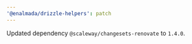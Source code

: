 ```yaml
---
'@enalmada/drizzle-helpers': patch
---
```


Updated dependency `@scaleway/changesets-renovate` to `1.4.0`.
